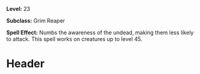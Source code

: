 <!-- TITLE: Spell: Rest The Dead -->
<!-- SUBTITLE:  -->

**Level:** 23

**Subclass:** Grim Reaper

**Spell Effect:** Numbs the awareness of the undead, making them less likely to attack.  This spell works on creatures up to level 45.

# Header